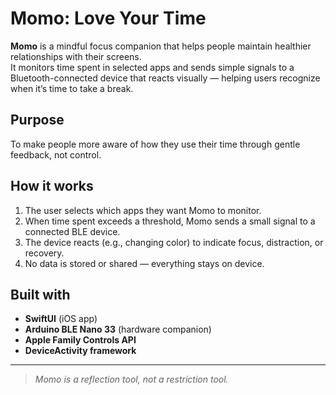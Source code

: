 # Momo: Love Your Time

**Momo** is a mindful focus companion that helps people maintain healthier relationships with their screens.  
It monitors time spent in selected apps and sends simple signals to a Bluetooth-connected device that reacts visually — helping users recognize when it’s time to take a break.

## Purpose
To make people more aware of how they use their time through gentle feedback, not control.

## How it works
1. The user selects which apps they want Momo to monitor.
2. When time spent exceeds a threshold, Momo sends a small signal to a connected BLE device.
3. The device reacts (e.g., changing color) to indicate focus, distraction, or recovery.
4. No data is stored or shared — everything stays on device.

## Built with
- **SwiftUI** (iOS app)
- **Arduino BLE Nano 33** (hardware companion)
- **Apple Family Controls API**
- **DeviceActivity framework**

---

> *Momo is a reflection tool, not a restriction tool.*
